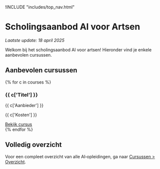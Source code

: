 !INCLUDE "includes/top_nav.html"

# Scholingsaanbod AI voor Artsen

*Laatste update: 18 april 2025*

Welkom bij het scholingsaanbod AI voor artsen! Hieronder vind je enkele aanbevolen cursussen.

## Aanbevolen cursussen

<div class="grid grid-cols-1 md:grid-cols-2 gap-6 px-4">
{% for c in courses %}
  <div class="card p-4 shadow-lg rounded-lg">
    <h3 class="text-xl font-bold">{{ c['Titel'] }}</h3>
    <p class="text-gray-600">{{ c['Aanbieder'] }}</p>
    <p class="mt-2 font-semibold">{{ c['Kosten'] }}</p>
    <a href="{{ c['Link'] }}" class="mt-4 inline-block px-4 py-2 bg-primary text-white rounded">
      Bekijk cursus
    </a>
  </div>
{% endfor %}
</div>

## Volledig overzicht

Voor een compleet overzicht van alle AI‑opleidingen, ga naar [Cursussen > Overzicht](SCHOLINGSAANBOD.md).

